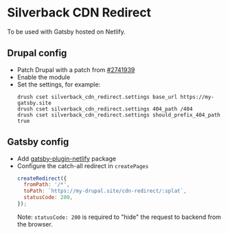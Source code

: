 # Silverback CDN Redirect

To be used with Gatsby hosted on Netlify.

## Drupal config

- Patch Drupal with a patch from
  [#2741939](https://www.drupal.org/project/drupal/issues/2741939)
- Enable the module
- Set the settings, for example:
  ```
  drush cset silverback_cdn_redirect.settings base_url https://my-gatsby.site
  drush cset silverback_cdn_redirect.settings 404_path /404
  drush cset silverback_cdn_redirect.settings should_prefix_404_path true
  ```

## Gatsby config

- Add
  [gatsby-plugin-netlify](https://www.gatsbyjs.com/plugins/gatsby-plugin-netlify)
  package
- Configure the catch-all redirect in `createPages`
  ```js
  createRedirect({
    fromPath: '/*',
    toPath: `https://my-drupal.site/cdn-redirect/:splat`,
    statusCode: 200,
  });
  ```
  Note: `statusCode: 200` is required to "hide" the request to backend from the
  browser.
